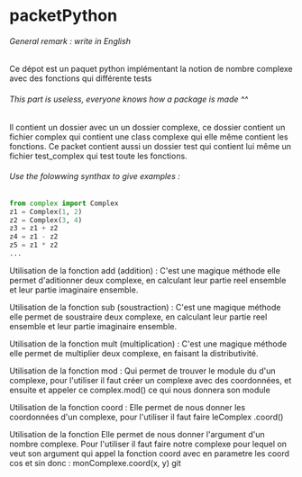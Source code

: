 # packetPython

###### General remark : write in English

Ce dépot est un paquet python implémentant la notion de nombre complexe avec des fonctions qui différente tests 

###### This part is useless, everyone knows how a package is made ^^

Il contient un dossier avec un un dossier complexe, ce dossier contient un fichier complex qui contient une class
 complexe qui elle même contient les fonctions. Ce packet contient aussi un dossier test qui contient lui même un fichier test_complex qui test toute les fonctions. 

###### Use the folowwing synthax to give examples :

```python
from complex import Complex
z1 = Complex(1, 2)
z2 = Complex(3, 4)
z3 = z1 + z2
z4 = z1 - z2
z5 = z1 * z2
...
```

Utilisation de la fonction add (addition) : C'est une magique méthode elle permet d'aditionner deux complexe, en calculant leur partie reel ensemble et leur partie imaginaire ensemble. 

Utilisation de la fonction sub (soustraction) : C'est une magique méthode elle permet de soustraire deux complexe, en calculant leur partie reel ensemble et leur partie imaginaire ensemble. 

Utilisation de la fonction mult (multiplication) : C'est une magique méthode elle permet de multiplier deux complexe, en faisant la distributivité. 

Utilisation de  la fonction mod : Qui permet de trouver le module du d'un complexe, pour l'utiliser il faut créer un complexe avec des coordonnées, et ensuite et appeler ce complex.mod() ce qui nous donnera son module

Utilisation de la fonction coord : Elle permet de nous donner les coordonnées d'un complexe, pour l'utiliser il faut faire leComplex
.coord()

Utilisation de la fonction Elle permet de nous donner l'argument d'un nombre complexe. Pour l'utiliser il faut faire notre complexe pour lequel on veut son argument qui appel la fonction coord avec en parametre les coord cos et sin donc : monComplexe.coord(x, y) git
